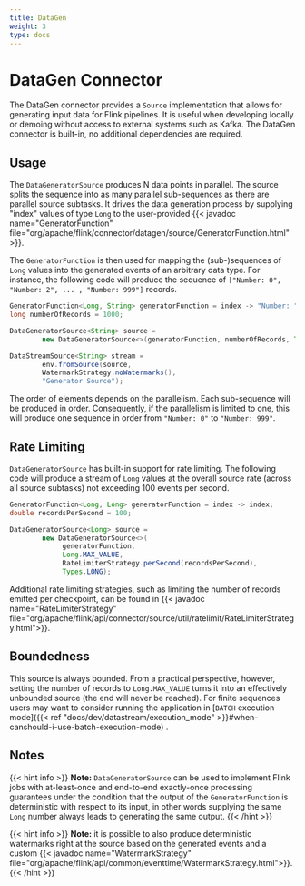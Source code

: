 ```yaml
---
title: DataGen
weight: 3
type: docs
---
```

<!--
Licensed to the Apache Software Foundation (ASF) under one
or more contributor license agreements.  See the NOTICE file
distributed with this work for additional information
regarding copyright ownership.  The ASF licenses this file
to you under the Apache License, Version 2.0 (the
"License"); you may not use this file except in compliance
with the License.  You may obtain a copy of the License at

  http://www.apache.org/licenses/LICENSE-2.0

Unless required by applicable law or agreed to in writing,
software distributed under the License is distributed on an
"AS IS" BASIS, WITHOUT WARRANTIES OR CONDITIONS OF ANY
KIND, either express or implied.  See the License for the
specific language governing permissions and limitations
under the License.
-->

# DataGen Connector

The DataGen connector provides a `Source` implementation that allows for generating input data for
Flink pipelines.
It is useful when developing locally or demoing without access to external systems such as Kafka.
The DataGen connector is built-in, no additional dependencies are required.

Usage
-----

The `DataGeneratorSource` produces N data points in parallel. The source splits the sequence
into as many parallel sub-sequences as there are parallel source subtasks. It drives the data
generation process by supplying "index" values of type `Long` to the user-provided
{{< javadoc name="GeneratorFunction" file="org/apache/flink/connector/datagen/source/GeneratorFunction.html" >}}.

The `GeneratorFunction` is then used for mapping the (sub-)sequences of `Long` values
into the generated events of an arbitrary data type. For instance, the following code will produce the sequence of
`["Number: 0", "Number: 2", ... , "Number: 999"]` records.

```java
GeneratorFunction<Long, String> generatorFunction = index -> "Number: " + index;
long numberOfRecords = 1000;

DataGeneratorSource<String> source =
        new DataGeneratorSource<>(generatorFunction, numberOfRecords, Types.STRING);

DataStreamSource<String> stream =
        env.fromSource(source,
        WatermarkStrategy.noWatermarks(),
        "Generator Source");
```

The order of elements depends on the parallelism. Each sub-sequence will be produced in order.
Consequently, if the parallelism is limited to one, this will produce one sequence in order from
`"Number: 0"` to `"Number: 999"`.

Rate Limiting
-----

`DataGeneratorSource` has built-in support for rate limiting. The following code will produce a stream of
`Long` values at the overall source rate (across all source subtasks) not exceeding 100 events per second.

```java
GeneratorFunction<Long, Long> generatorFunction = index -> index;
double recordsPerSecond = 100;

DataGeneratorSource<Long> source =
        new DataGeneratorSource<>(
             generatorFunction,
             Long.MAX_VALUE,
             RateLimiterStrategy.perSecond(recordsPerSecond),
             Types.LONG);
```

Additional rate limiting strategies, such as limiting the number of records emitted per checkpoint, can
be found in {{< javadoc name="RateLimiterStrategy" file="org/apache/flink/api/connector/source/util/ratelimit/RateLimiterStrategy.html">}}.

Boundedness
-----
This source is always bounded. From a practical perspective, however, setting the number of records
to `Long.MAX_VALUE` turns it into an effectively unbounded source (the end will never be reached). For finite sequences users may want to consider running the application in [`BATCH` execution mode]({{< ref "docs/dev/datastream/execution_mode" >}}#when-canshould-i-use-batch-execution-mode)
.

Notes
-----

{{< hint info >}}
**Note:**  `DataGeneratorSource` can be used to implement Flink jobs with at-least-once and
end-to-end exactly-once processing guarantees under the condition that the output of the `GeneratorFunction`
is deterministic with respect to its input, in other words supplying the same `Long` number always
leads to generating the same output.
{{< /hint >}}

{{< hint info >}}
**Note:**  it is possible to also produce deterministic watermarks right at the
source based on the generated events and a custom {{< javadoc name="WatermarkStrategy" file="org/apache/flink/api/common/eventtime/WatermarkStrategy.html">}}.  
{{< /hint >}}



